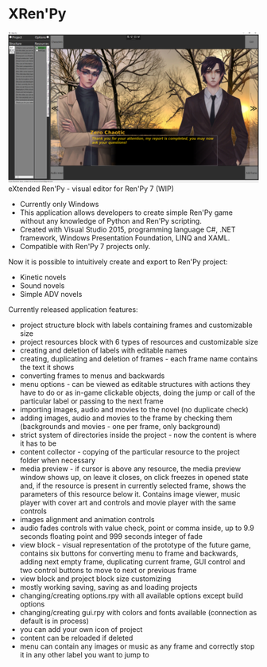 # XRen'Py
![Screenshot](preview.png)
eXtended Ren'Py - visual editor for Ren'Py 7 (WIP)

- Currently only Windows
- This application allows developers to create simple Ren'Py game without any knowledge of Python and Ren'Py scripting.
- Created with Visual Studio 2015, programming language C#, .NET framework, Windows Presentation Foundation, LINQ and XAML.
- Compatible with Ren'Py 7 projects only.

Now it is possible to intuitively create and export to Ren'Py project:
- Kinetic novels
- Sound novels
- Simple ADV novels

Currently released application features:
- project structure block with labels containing frames and customizable size
- project resources block with 6 types of resources and customizable size
- creating and deletion of labels with editable names
- creating, duplicating and deletion of frames - each frame name contains the text it shows
- converting frames to menus and backwards
- menu options - can be viewed as editable structures with actions they have to do or as in-game clickable objects, doing the jump or call of the particular label or passing to the next frame
- importing images, audio and movies to the novel (no duplicate check)
- adding images, audio and movies to the frame by checking them (backgrounds and movies - one per frame, only background)
- strict system of directories inside the project - now the content is where it has to be
- content collector - copying of the particular resource to the project folder when necessary
- media preview - if cursor is above any resource, the media preview window shows up, on leave it closes, on click freezes in opened state and, if the resource is present in currently selected frame, shows the parameters of this resource below it. Contains image viewer, music player with cover art and controls and movie player with the same controls
- images alignment and animation controls
- audio fades controls with value check, point or comma inside, up to 9.9 seconds floating point and 999 seconds integer of fade 
- view block - visual representation of the prototype of the future game, contains six buttons for converting menu to frame and backwards, adding next empty frame, duplicating current frame, GUI control and two control buttons to move to next or previous frame
- view block and project block size customizing
- mostly working saving, saving as and loading projects
- changing/creating options.rpy with all available options except build options
- changing/creating gui.rpy with colors and fonts available (connection as default is in process)
- you can add your own icon of project
- content can be reloaded if deleted
- menu can contain any images or music as any frame and correctly stop it in any other label you want to jump to
